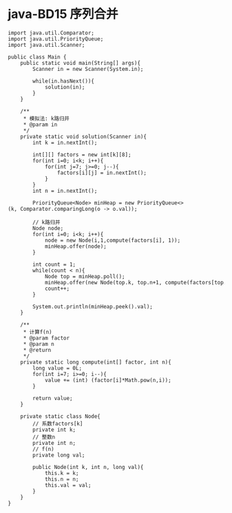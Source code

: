 # java-BD15 序列合并


    import java.util.Comparator;
    import java.util.PriorityQueue;
    import java.util.Scanner;
    
    public class Main {
        public static void main(String[] args){
            Scanner in = new Scanner(System.in);
    
            while(in.hasNext()){
                solution(in);
            }
        }
    
        /**
         * 模拟法: k路归并
         * @param in
         */
        private static void solution(Scanner in){
            int k = in.nextInt();
    
            int[][] factors = new int[k][8];
            for(int i=0; i<k; i++){
                for(int j=7; j>=0; j--){
                    factors[i][j] = in.nextInt();
                }
            }
            int n = in.nextInt();
    
            PriorityQueue<Node> minHeap = new PriorityQueue<>(k, Comparator.comparingLong(o -> o.val));
    
            // k路归并
            Node node;
            for(int i=0; i<k; i++){
                node = new Node(i,1,compute(factors[i], 1));
                minHeap.offer(node);
            }
    
            int count = 1;
            while(count < n){
                Node top = minHeap.poll();
                minHeap.offer(new Node(top.k, top.n+1, compute(factors[top.k], top.n+1)));
                count++;
            }
    
            System.out.println(minHeap.peek().val);
        }
    
        /**
         * 计算f(n)
         * @param factor
         * @param n
         * @return
         */
        private static long compute(int[] factor, int n){
            long value = 0L;
            for(int i=7; i>=0; i--){
                value += (int) (factor[i]*Math.pow(n,i));
            }
    
            return value;
        }
    
        private static class Node{
            // 系数factors[k]
            private int k;
            // 整数n
            private int n;
            // f(n)
            private long val;
    
            public Node(int k, int n, long val){
                this.k = k;
                this.n = n;
                this.val = val;
            }
        }
    }

  

